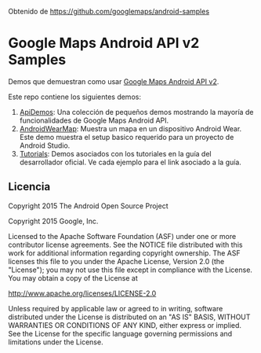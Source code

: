 Obtenido de https://github.com/googlemaps/android-samples

Google Maps Android API v2 Samples
===================================

Demos que demuestran como usar 
[Google Maps Android API v2](https://developers.google.com/maps/documentation/android/).

Este repo contiene los siguientes demos:

1. [ApiDemos](ApiDemos): Una colección de pequeños demos mostrando la mayoría de funcionalidades de Google Maps Android API. 
2. [AndroidWearMap](AndroidWearMap):
Muestra un mapa en un dispositivo Android Wear. Este demo muestra el setup basico requerido para un proyecto de Android Studio.
3. [Tutorials](https://github.com/googlemaps/android-samples/tree/master/tutorials): Demos asociados con los tutoriales en la guía del desarrollador oficial. Ve cada ejemplo para el link asociado a la guía.


Licencia
-------

Copyright 2015 The Android Open Source Project

Copyright 2015 Google, Inc.

Licensed to the Apache Software Foundation (ASF) under one or more contributor
license agreements.  See the NOTICE file distributed with this work for
additional information regarding copyright ownership.  The ASF licenses this
file to you under the Apache License, Version 2.0 (the "License"); you may not
use this file except in compliance with the License.  You may obtain a copy of
the License at

  http://www.apache.org/licenses/LICENSE-2.0

Unless required by applicable law or agreed to in writing, software
distributed under the License is distributed on an "AS IS" BASIS, WITHOUT
WARRANTIES OR CONDITIONS OF ANY KIND, either express or implied.  See the
License for the specific language governing permissions and limitations under
the License.
